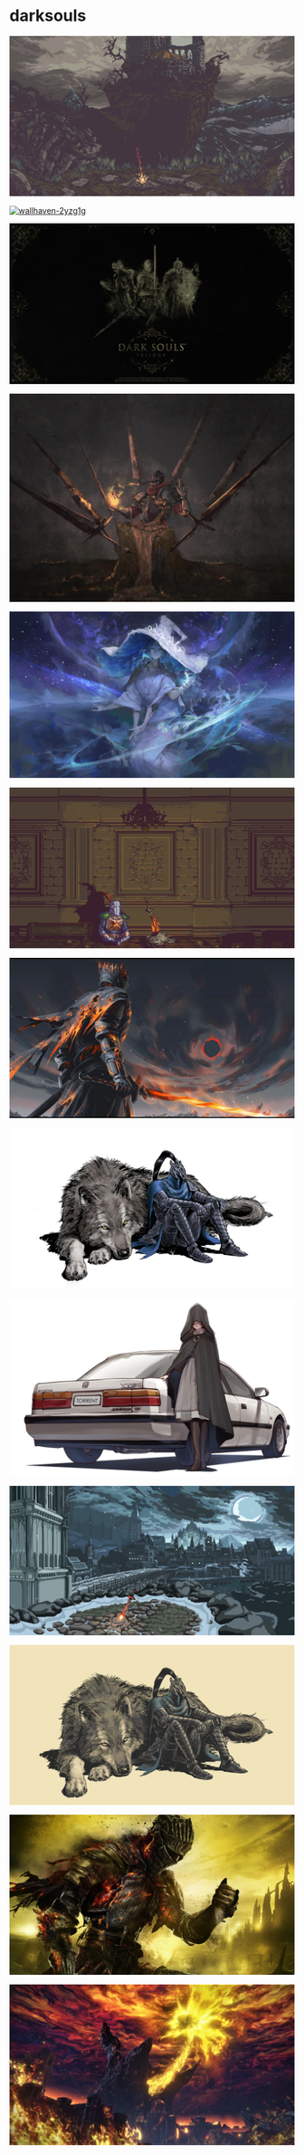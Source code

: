 # darksouls

<a href="wallhaven-8x3eej.png"><img alt="wallhaven-8x3eej" src="wallhaven-8x3eej.png"></a>

<a href="wallhaven-2yzg1g.png"><img alt="wallhaven-2yzg1g" src="wallhaven-2yzg1g.png"></a>

<a href="trilogy.jpg"><img alt="trilogy" src="trilogy.jpg"></a>

<a href="b-155.jpg"><img alt="b-155" src="b-155.jpg"></a>

<a href="wallhaven-72k6py.jpg"><img alt="wallhaven-72k6py" src="wallhaven-72k6py.jpg"></a>

<a href="wallhaven-x19qdz.png"><img alt="wallhaven-x19qdz" src="wallhaven-x19qdz.png"></a>

<a href="soulofcinder.jpg"><img alt="soulofcinder" src="soulofcinder.jpg"></a>

<a href="wolf.png"><img alt="wolf" src="wolf.png"></a>

<a href="wallhaven-57qm99.jpg"><img alt="wallhaven-57qm99" src="wallhaven-57qm99.jpg"></a>

<a href="wallhaven-769y2o.png"><img alt="wallhaven-769y2o" src="wallhaven-769y2o.png"></a>

<a href="wolf-gruvbox.png"><img alt="wolf-gruvbox" src="wolf-gruvbox.png"></a>

<a href="Dark-Souls-III.jpg"><img alt="Dark-Souls-III" src="Dark-Souls-III.jpg"></a>

<a href="wallhaven-3zj9wy.jpg"><img alt="wallhaven-3zj9wy" src="wallhaven-3zj9wy.jpg"></a>

